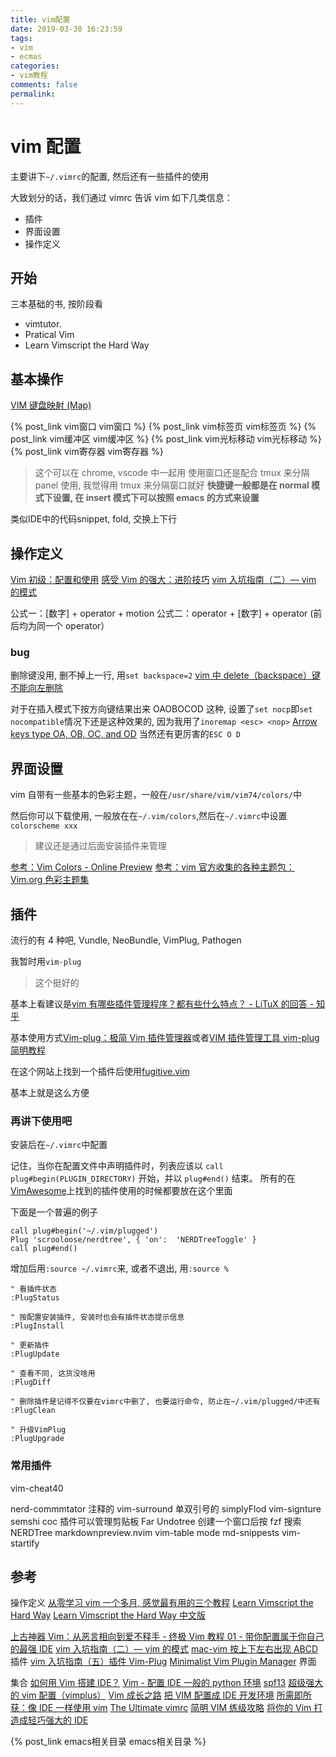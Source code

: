 ```yaml
---
title: vim配置
date: 2019-03-30 16:23:59
tags:
- vim
- ecmas
categories:
- vim教程
comments: false
permalink:
---
```


# vim 配置

主要讲下`~/.vimrc`的配置, 然后还有一些插件的使用

大致划分的话，我们通过 vimrc 告诉 vim 如下几类信息：

- 插件
- 界面设置
- 操作定义

## 开始

三本基础的书, 按阶段看

- vimtutor.
- Pratical Vim
- Learn Vimscript the Hard Way

## 基本操作

[VIM 键盘映射 (Map)](http://www.pythonclub.org/linux/vim/map)

{% post_link vim窗口 vim窗口 %}
{% post_link vim标签页 vim标签页 %}
{% post_link vim缓冲区 vim缓冲区 %}
{% post_link vim光标移动 vim光标移动 %}
{% post_link vim寄存器 vim寄存器 %}

> 这个可以在 chrome, vscode 中一起用
> 使用窗口还是配合 tmux 来分隔 panel 使用, 我觉得用 tmux 来分隔窗口就好
> **快捷键一般都是在 normal 模式下设置, 在 insert 模式下可以按照 emacs 的方式来设置**

类似IDE中的代码snippet, fold, 交换上下行

## 操作定义

[Vim 初级：配置和使用](https://harttle.land/2013/11/08/vim-config.html)
[感受 Vim 的强大：进阶技巧](https://harttle.land/2015/07/17/vim-advanced.html)
[vim 入坑指南（二）— vim 的模式](https://vimzijun.net/2016/07/16/vim-mode/#fn:2)

公式一：[数字] + operator + motion
公式二：operator + [数字] + operator (前后均为同一个 operator）

### bug

删除键没用, 删不掉上一行, 用`set backspace=2`
[vim 中 delete（backspace）键不能向左删除](https://www.smslit.top/2016/11/27/vim-backspace-invalid/)

对于在插入模式下按方向键结果出来 OAOBOCOD 这种, 设置了`set nocp`即`set nocompatible`情况下还是这种效果的, 因为我用了`inoremap <esc> <nop>`
[Arrow keys type OA, OB, OC, and OD](https://github.com/garybernhardt/selecta/issues/76#issuecomment-72739612)
当然还有更厉害的`ESC O D`

## 界面设置

vim 自带有一些基本的色彩主题，一般在`/usr/share/vim/vim74/colors/`中

然后你可以下载使用, 一般放在在`~/.vim/colors`,然后在`~/.vimrc`中设置`colorscheme xxx`

> 建议还是通过后面安装插件来管理

[参考：Vim Colors - Online Preview](http://vimcolors.com/?utf8=%E2%9C%93&bg=dark&order=**newest**)
[参考：vim 官方收集的各种主题包：Vim.org 色彩主题集](https://www.vim.org/scripts/script_search_results.php?keywords=&script_type=color+scheme&order_by=creation_date&direction=descending&search=search)

## 插件

流行的有 4 种吧, Vundle, NeoBundle, VimPlug, Pathogen

我暂时用`vim-plug`

> 这个挺好的

基本上看建议是[vim 有哪些插件管理程序？都有些什么特点？ - LiTuX 的回答 - 知乎](https://www.zhihu.com/question/24294358/answer/27362814)

基本使用方式[Vim-plug：极简 Vim 插件管理器](https://linux.cn/article-9751-1.html)或者[VIM 插件管理工具 vim-plug 简明教程](https://hiberabyss.github.io/2018/03/21/vim-plug-introduction/)

在这个网站上找到一个插件后使用[fugitive.vim](https://vimawesome.com/plugin/fugitive-vim)

基本上就是这么方便

### 再讲下使用吧

安装后在`~/.vimrc`中配置

记住，当你在配置文件中声明插件时，列表应该以 `call plug#begin(PLUGIN_DIRECTORY)` 开始，并以 `plug#end()` 结束。 所有的在[VimAwesome](https://vimawesome.com/)上找到的插件使用的时候都要放在这个里面

下面是一个普遍的例子

```vim
call plug#begin('~/.vim/plugged')
Plug 'scrooloose/nerdtree', { 'on':  'NERDTreeToggle' }
call plug#end()
```

增加后用`:source ~/.vimrc`来, 或者不退出, 用`:source %`

```vim
" 看插件状态
:PlugStatus

" 按配置安装插件, 安装时也会有插件状态提示信息
:PlugInstall

" 更新插件
:PlugUpdate

" 查看不同, 这货没啥用
:PlugDiff

" 删除插件是记得不仅要在vimrc中删了, 也要运行命令, 防止在~/.vim/plugged/中还有
:PlugClean

" 升级VimPlug
:PlugUpgrade
```

### 常用插件

vim-cheat40

nerd-commmtator 注释的
vim-surround 单双引号的
simplyFlod
vim-signture
semshi
coc 插件可以管理剪贴板
Far
Undotree
创建一个窗口后按 fzf 搜索
NERDTree
markdownpreview.nvim
vim-table mode
md-snippests
vim-startify

## 参考

操作定义
[从零学习 vim 一个多月, 感觉最有用的三个教程](https://www.v2ex.com/amp/t/432528/1)
[Learn Vimscript the Hard Way](http://learnvimscriptthehardway.stevelosh.com/)
[Learn Vimscript the Hard Way 中文版](http://learnvimscriptthehardway.onefloweroneworld.com/)

[上古神器 Vim：从恶言相向到爱不释手 - 终极 Vim 教程 01 - 带你配置属于你自己的最强 IDE](https://www.bilibili.com/video/av55498503)
[vim 入坑指南（二）— vim 的模式](https://vimzijun.net/2016/07/16/vim-mode/#fn:2)
[mac-vim 按上下左右出现 ABCD](http://billsedison.github.io/2015/09/25/mac-vim-ABCD/)
插件
[vim 入坑指南（五）插件 Vim-Plug](https://vimzijun.net/2016/09/21/vim-plug/)
[Minimalist Vim Plugin Manager](https://github.com/junegunn/vim-plug)
界面

集合
[如何用 Vim 搭建 IDE？](https://harttle.land/2015/11/04/vim-ide.html)
[Vim - 配置 IDE 一般的 python 环境](https://zhuanlan.zhihu.com/p/30022074)
[spf13](http://vim.spf13.com/)
[超级强大的 vim 配置（vimplus）](https://cloud.tencent.com/developer/article/1058322)
[Vim 成长之路](https://github.com/solomonxie/solomonxie.github.io/issues/25)
[把 VIM 配置成 IDE 开发环境](https://blog.csdn.net/ajian005/article/details/39700981)
[所需即所获：像 IDE 一样使用 vim](https://github.com/yangyangwithgnu/use_vim_as_ide)
[The Ultimate vimrc](https://github.com/amix/vimrc)
[简明 VIM 练级攻略](https://coolshell.cn/articles/5426.html)
[将你的 Vim 打造成轻巧强大的 IDE](http://yuez.me/jiang-ni-de-vim-da-zao-cheng-qing-qiao-qiang-da-de-ide/)

{% post_link emacs相关目录 emacs相关目录 %}
